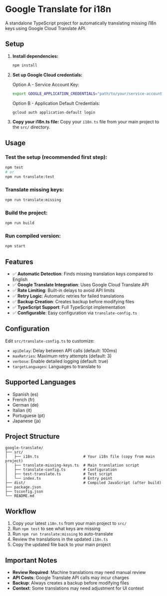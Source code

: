 # Google Translate for i18n

A standalone TypeScript project for automatically translating missing i18n keys using Google Cloud Translate API.

## Setup

1. **Install dependencies:**

    ```bash
    npm install
    ```

2. **Set up Google Cloud credentials:**

    Option A - Service Account Key:

    ```bash
    export GOOGLE_APPLICATION_CREDENTIALS="path/to/your/service-account-key.json"
    ```

    Option B - Application Default Credentials:

    ```bash
    gcloud auth application-default login
    ```

3. **Copy your i18n.ts file:**
   Copy your `i18n.ts` file from your main project to the `src/` directory.

## Usage

### Test the setup (recommended first step):

```bash
npm test
# or
npm run translate:test
```

### Translate missing keys:

```bash
npm run translate:missing
```

### Build the project:

```bash
npm run build
```

### Run compiled version:

```bash
npm start
```

## Features

-   ✅ **Automatic Detection**: Finds missing translation keys compared to English
-   ✅ **Google Translate Integration**: Uses Google Cloud Translate API
-   ✅ **Rate Limiting**: Built-in delays to avoid API limits
-   ✅ **Retry Logic**: Automatic retries for failed translations
-   ✅ **Backup Creation**: Creates backup before modifying files
-   ✅ **TypeScript Support**: Full TypeScript implementation
-   ✅ **Configurable**: Easy configuration via `translate-config.ts`

## Configuration

Edit `src/translate-config.ts` to customize:

-   `apiDelay`: Delay between API calls (default: 100ms)
-   `maxRetries`: Maximum retry attempts (default: 3)
-   `verbose`: Enable detailed logging (default: true)
-   `targetLanguages`: Languages to translate to

## Supported Languages

-   Spanish (es)
-   French (fr)
-   German (de)
-   Italian (it)
-   Portuguese (pt)
-   Japanese (ja)

## Project Structure

```
google-translate/
├── src/
│   ├── i18n.ts                    # Your i18n file (copy from main project)
│   ├── translate-missing-keys.ts  # Main translation script
│   ├── translate-config.ts        # Configuration
│   ├── test-translate.ts          # Test script
│   └── index.ts                   # Entry point
├── dist/                          # Compiled JavaScript (after build)
├── package.json
├── tsconfig.json
└── README.md
```

## Workflow

1. Copy your latest `i18n.ts` from your main project to `src/`
2. Run `npm test` to see what keys are missing
3. Run `npm run translate:missing` to auto-translate
4. Review the translations in the updated `i18n.ts`
5. Copy the updated file back to your main project

## Important Notes

-   **Review Required**: Machine translations may need manual review
-   **API Costs**: Google Translate API calls may incur charges
-   **Backup**: Always creates a backup before modifying files
-   **Context**: Some translations may need adjustment for UI context
